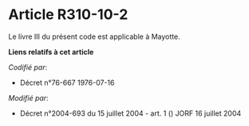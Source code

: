 # Article R310-10-2

Le livre III du présent code est applicable à Mayotte.

**Liens relatifs à cet article**

_Codifié par_:

  - Décret n°76-667 1976-07-16

_Modifié par_:

  - Décret n°2004-693 du 15 juillet 2004 - art. 1 () JORF 16 juillet 2004
